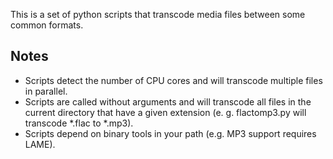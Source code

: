 This is a set of python scripts that transcode media files between some common formats. 

## Notes
* Scripts detect the number of CPU cores and will transcode multiple files in parallel.
* Scripts are called without arguments and will transcode all files in the current directory that have a given extension (e. g. flactomp3.py will transcode \*.flac to \*.mp3).
* Scripts depend on binary tools in your path (e.g. MP3 support requires LAME).
